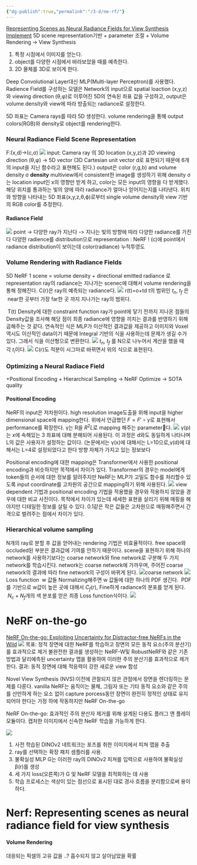```yaml
---
{"dg-publish":true,"permalink":"/3-d/ne-rf/"}
---
```


[Representing Scenes as Neural Radiance Fields for View Synthesis](https://arxiv.org/abs/2003.08934)
[Implement](https://www.matthewtancik.com/nerf)
5D scene representation기반 + parameter 조절 + Volume Rendering -> View Synthesis
1. 특정 시점에서 이미지를 얻는다. 
2. object를 다양한 시점에서 바라보았을 때를 예측한다. 
3. 2D 물체를 3D로 보이게 한다.

Deep Convolutional Layer대신 MLP(Multi-layer Perceptron)를 사용했다. 
Radience Field를 구성하는 모델은 Network의 input으로 spatial loaction (x,y,z)와 viewing direction (θ,φ)로 이루어진 5D의 연속된 좌표 값을 구성하고, output은 volume density와 view에 따라 방출되는 radiance로 설정한다. 

5D 좌표는 Camera rays를 따라 5D 생성한다. volume rendering을 통해 output colors(RGB)와 density로 object를 rendering한다.
### Neural Radiance Field Scene Representation
F:(x,d)→(c,σ)
![](https://i.imgur.com/bCGxeFt.png)
input: Camera ray 의 3D location (x,y,z)과 2D viewing direction (θ,φ) -> 5D vector
(3D Cartesian unit vector d로 표현되기 때문에 6개의 input을 지닌 함수라고 표현해도 된다.)
output은 color (r,g,b) and volume density σ
**density**
multiview에서 consistent한 image를 생성하기 위해 density σ는 location input인 x의 영향만 받게 하고, color는 모든 input의 영향을 다 받게했다.
해당 위치를 통과하는 빛의 양에 따라 radiance가 얼마나 얻어지는지를 나타낸다. 
위치와 방향을 나타내는 5D 좌표(x,y,z,θ,ϕ)로부터 single volume density와 view 기반의 RGB color를 추정한다.
#### Radiance Field
![](https://i.imgur.com/rhm0Vtn.png)
point -> 다양한 ray가 지난다 -> 지나는 빛의 방향에 따라 다양한 radiance를 가진다
다양한 radience를 distribution으로 representation : NeRF !
(c)에 point에서 radiance distribution이 보이는데 color(radiance)
누적투영도


### Volume Rendering with Radiance Fields
5D NeRF
1 scene = volume density + directional emitted radiance 로 representation
ray의 radiance는 지나가는 scenec에 대해서 volume rendering을 통해 정해진다.
C(r)은 ray의 예측되는 radiance다.
![](https://i.imgur.com/XNSy5Te.png)
r(t)=o+td
t의 범위인 $t_n$, $t_f$ 은​ near한 곳부터 가장 far한 곳 까지 지나가는 ray의 범위다.

 T(t)
Density에 대한 constraint function
ray가 point에 닿기 전까지 지나온 점들의 Density값을 조사해 해당 점이 최종 radiance에 영향을 끼치는 결과를 반영하기 위해 곱해주는 것 같다.
연속적인 식은 MLP가 이산적인 결과값을 제공하고 이미지와 Voxel 역시도 이산적인 data이기 때문에 Integral 기반의 식을 사용하는데 문제가 생길 수가 있다. 그래서 식을 이산형으로 변환한다. 
![](https://i.imgur.com/o7sVuUS.png)
$t_n$, $t_f$ 를 N으로 나누어서 계산을 했을 때 각 $t_i​$이다.
![](https://i.imgur.com/RvBZ3Ns.png)
C(r)도 적분이 시그마로 바뀌면서 위의 식으로 표현된다.

### Optimizing a Neural Radiace Field
+Positional Encoding + Hierarchical Sampling -> NeRF Optimize -> SOTA quality
#### Positional Encoding
NeRF의 input은 저차원이다. high resolution image도출을 위해 input을 higher dimensional space에 mapping한다. 
위에서 언급했던 $F=F′∘γ$로 표현해서 performance를 확장한다. γ는 R을 $R^2L$로 mapping 해주는 parameter다.
![](https://i.imgur.com/X3eLrtU.png)
γ(p)는 x에 속해있는 3 좌표에 대해 분해되어 사용된다. 
이 과정은 d와도 동일하게 나타나며 L의 값은 사용자가 설정하는 값이다. 
(논문에서는 γ(x)에 대해서는 L=10으로,γ(d)에 대해서는 L=4로 설정되었다고 한다
방향 자체가 가지고 있는 정보보다 

Positional encoding에 대한 mapping은 Transformer에서 사용한 positional encoding과 비슷하지만 목적에서 차이가 있다. 
Transformer의 경우는 model에게 token들의 순서에 대한 정보를 알려주지만 NeRF는 MLP가 고밀도 함수를 처리할수 있도록 input coordinate를 고차원의 공간으로 mapping하기 위해 사용된다. 
![](https://i.imgur.com/pjRzF9b.png)
view dependent 기법과 positional encoding 기법을 적용했을 경우와 적용하지 않았을 경우에 대한 비교 사진이다.
목적에서 차이가 있는데 세세한 표현을 살리기 위해 매핑을 해야지만 디테일한 정보를 살릴 수 있다. 0.1같은 작은 값들은 고차원으로 매핑해주면서 간격으로 벌려주는 점에서 차이가 있다.
### Hierarchical volume sampling
N개의 ray로 분할 후 값을 얻어내는 rendering 기법은 비효율적이다. free space와 occluded된 부분은 결과값에 기여를 안하기 때문이다. 
scene을 표현하기 위해 하나의 network를 사용하기보다는 coarse network와 fine network로 구분해 두 가지 network를 학습시킨다. 
network는 coarse network에 가까우며, 주어진 coarse network의 결과에 따라 fine network의 구성이 바뀌게 된다.
![](https://i.imgur.com/5hIUpj0.png)coarse network
![](https://i.imgur.com/NnYKjoO.png)
Loss function
 w 값들 Normalizing해주면 w 값들에 대한 하나의 PDF 생긴다. 
 PDF를 기반으로 w값이 높은 곳에 대해서 $C_f​(r)$, Fine하게 radiance의 분포를 얻게 된다. 
 $N_c​+N_f$​개의 색 분포를 얻은 최종 Loss function식이다.
![](https://i.imgur.com/zcDfCgY.png)

# NeRF on-the-go
[NeRF On-the-go: Exploiting Uncertainty for Distractor-free NeRFs in the Wild](https://arxiv.org/abs/2405.18715)
![](https://i.imgur.com/bsvgOXA.png)
목표: 정적 장면에 대한 NeRF를 학습하고 장면의 모든 동적 요소(주의 분산기)를 효과적으로 제거
불완전한 결과를 생성하는 NeRF-W및 RobustNeRF와 같은 기존 방법과 달리예측된 uncertainty 맵을 활용하여 이러한 주의 분산기를 효과적으로 제거한다. 
결과: 동적 장면에 대해 적응력이 강한 새로운 view 합성

Novel View Synthesis (NVS):이전에 관찰되지 않은 관점에서 장면을 렌더링하는 문제를 다룬다.
vanilla NeRF는 움직이는 물체, 그림자 또는 기타 동적 요소와 같은 주의를 산만하게 하는 요소 없이 capture porcess동안 장면이 완전히 정적인 상태로 유지되어야 한다는 가정 하에 작동하지만
NeRF On-the-go

 NeRF On-the-go: 효과적인 주의 분산자 제거를 위해 설계된 다용도 플러그 앤 플레이 모듈이다. 
캡처한 이미지에서 신속한 NeRF 학습을 가능하게 한다.

![](https://i.imgur.com/8MYiWOF.png)
1. 사전 학습된 DINOv2 네트워크는 포즈를 취한 이미지에서 피쳐 맵을 추출
2. ray를 선택하는 확장 패치 샘플러를 사용. 
3. 불확실성 MLP G는 이러한 ray의 DINOv2 피쳐를 입력으로 사용하여 불확실성 β(r)를 생성 
4. 세 가지 loss(오른쪽)가 G 및 NeRF 모델을 최적화하는 데 사용 
5. 학습 프로세스는 색상이 있는 점선으로 표시된 대로 경사 흐름을 분리함으로써 용이하다.

# Nerf: Representing scenes as neural radiance field for view synthesis
#### Volume Rendering
대응되는 픽셀의 고유 값을 ..?
흡수되지 않고 살아남았을 확률
